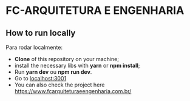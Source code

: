 # FC-ARQUITETURA E ENGENHARIA

## How to run locally

Para rodar localmente:
- **Clone** of this repository on your machine;
- install the necessary libs with  **yarn** or **npm install**;
- Run **yarn dev** ou **npm run dev**.
- Go to [localhost:3001](http://localhost:3001)
- You can also check the project here https://www.fcarquiteturaeengenharia.com.br/
